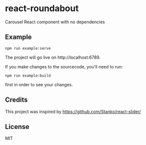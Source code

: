 # react-roundabout

Carousel React component with no dependencies

## Example

```
npm run example:serve
```

The project will go live on http://localhost:6789.

If you make changes to the sourcecode, you'll need to run:

```
npm run example:build
```

first in order to see your changes.

## Credits

This project was inspired by https://github.com/Stanko/react-slider/

## License

MIT
